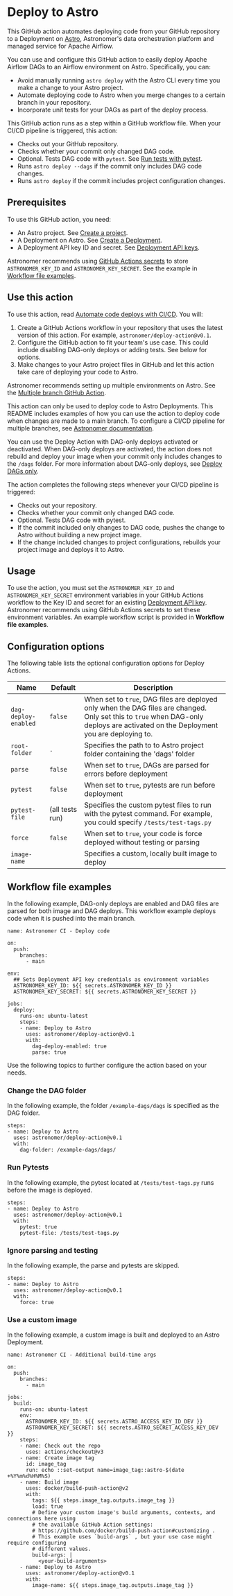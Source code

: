 # Deploy to Astro
This GitHub action automates deploying code from your GitHub repository to a Deployment on [Astro](https://www.astronomer.io/product/), Astronomer's data orchestration platform and managed service for Apache Airflow.

You can use and configure this GitHub action to easily deploy Apache Airflow DAGs to an Airflow environment on Astro. Specifically, you can:

- Avoid manually running `astro deploy` with the Astro CLI every time you make a change to your Astro project.
- Automate deploying code to Astro when you merge changes to a certain branch in your repository.
- Incorporate unit tests for your DAGs as part of the deploy process.

This GitHub action runs as a step within a GitHub workflow file. When your CI/CD pipeline is triggered, this action:

- Checks out your GitHub repository.
- Checks whether your commit only changed DAG code.
- Optional. Tests DAG code with `pytest`. See [Run tests with pytest](https://docs.astronomer.io/astro/test-and-troubleshoot-locally#run-tests-with-pytest).
- Runs `astro deploy --dags` if the commit only includes DAG code changes.
- Runs `astro deploy` if the commit includes project configuration changes.

## Prerequisites

To use this GitHub action, you need:

- An Astro project. See [Create a project](https://docs.astronomer.io/astro/create-project).
- A Deployment on Astro. See [Create a Deployment](https://docs.astronomer.io/astro/create-deployment).
- A Deployment API key ID and secret. See [Deployment API keys](https://docs.astronomer.io/astro/api-keys).

Astronomer recommends using [GitHub Actions secrets](https://docs.github.com/en/actions/security-guides/encrypted-secrets) to store `ASTRONOMER_KEY_ID` and `ASTRONOMER_KEY_SECRET`. See the example in [Workflow file examples](https://github.com/astronomer/deploy-action#workflow-file-examples). 

## Use this action

To use this action, read [Automate code deploys with CI/CD](https://docs.astronomer.io/astro/ci-cd?tab=multiple%20branch#github-actions-dag-based-deploy). You will:

1. Create a GitHub Actions workflow in your repository that uses the latest version of this action. For example, `astronomer/deploy-action@v0.1`.
2. Configure the GitHub action to fit your team's use case. This could include disabling DAG-only deploys or adding tests. See below for options.
3. Make changes to your Astro project files in GitHub and let this action take care of deploying your code to Astro.

Astronomer recommends setting up multiple environments on Astro. See the [Multiple branch GitHub Action](https://docs.astronomer.io/astro/ci-cd?tab=multibranch#github-actions-image-only-deploys).

This action can only be used to deploy code to Astro Deployments. This README includes examples of how you can use the action to deploy code when changes are made to a main branch. To configure a CI/CD pipeline for multiple branches, see [Astronomer documentation](https://docs.astronomer.io/astro/ci-cd?tab=multiple%20branch#github-actions-dag-based-deploy). 

You can use the Deploy Action with DAG-only deploys activated or deactivated. When DAG-only deploys are activated, the action does not rebuild and deploy your image when your commit only includes changes to the `/dags` folder. For more information about DAG-only deploys, see [Deploy DAGs only](https://docs.astronomer.io/astro/deploy-code#deploy-dags-only).

The action completes the following steps whenever your CI/CD pipeline is triggered:

- Checks out your repository.
- Checks whether your commit only changed DAG code.
- Optional. Tests DAG code with pytest.
- If the commit included only changes to DAG code, pushes the change to Astro without building a new project image.
- If the change included changes to project configurations, rebuilds your project image and deploys it to Astro.

## Usage

To use the action, you must set the `ASTRONOMER_KEY_ID` and `ASTRONOMER_KEY_SECRET` environment variables in your GitHub Actions workflow to the Key ID and secret for an existing [Deployment API key](https://docs.astronomer.io/astro/api-keys). Astronomer recommends using GitHub Actions secrets to set these environment variables. An example workflow script is provided in **Workflow file examples**. 

## Configuration options

The following table lists the optional configuration options for Deploy Actions.

| Name | Default | Description |
| ---|---|--- |
| `dag-deploy-enabled` | `false` | When set to `true`, DAG files are deployed only when the DAG files are changed. Only set this to `true` when DAG-only deploys are activated on the Deployment you are deploying to. |
| `root-folder` | `.` | Specifies the path to to Astro project folder containing the 'dags' folder | 
| `parse` | `false` | When set to `true`, DAGs are parsed for errors before deployment |
| `pytest` | `false` | When set to `true`, pytests are run before deployment |
| `pytest-file` | (all tests run) | Specifies the custom pytest files to run with the pytest command. For example, you could specify `/tests/test-tags.py`|
| `force` | `false` | When set to `true`, your code is force deployed without testing or parsing |
| `image-name` |  | Specifies a custom, locally built image to deploy |


## Workflow file examples


In the following example, DAG-only deploys are enabled and DAG files are parsed for both image and DAG deploys. This workflow example deploys code when it is pushed into the main branch.

```
name: Astronomer CI - Deploy code

on:
  push:
    branches:
      - main

env:
  ## Sets Deployment API key credentials as environment variables
  ASTRONOMER_KEY_ID: ${{ secrets.ASTRONOMER_KEY_ID }}
  ASTRONOMER_KEY_SECRET: ${{ secrets.ASTRONOMER_KEY_SECRET }}

jobs:
  deploy:
    runs-on: ubuntu-latest
    steps:
    - name: Deploy to Astro
      uses: astronomer/deploy-action@v0.1
      with:
        dag-deploy-enabled: true
        parse: true
```

Use the following topics to further configure the action based on your needs.

### Change the DAG folder

In the following example, the folder `/example-dags/dags` is specified as the DAG folder.

```
steps:
- name: Deploy to Astro
  uses: astronomer/deploy-action@v0.1
  with:
    dag-folder: /example-dags/dags/
```

### Run Pytests

In the following example, the pytest located at `/tests/test-tags.py` runs before the image is deployed. 

```
steps:
- name: Deploy to Astro
  uses: astronomer/deploy-action@v0.1
  with:
    pytest: true
    pytest-file: /tests/test-tags.py
```

### Ignore parsing and testing

In the following example, the parse and pytests are skipped.

```
steps:
- name: Deploy to Astro
  uses: astronomer/deploy-action@v0.1
  with:
    force: true
```

### Use a custom image

In the following example, a custom image is built and deployed to an Astro Deployment.

```
name: Astronomer CI - Additional build-time args

on:
  push:
    branches:
      - main

jobs:
  build:
    runs-on: ubuntu-latest
    env:
      ASTRONOMER_KEY_ID: ${{ secrets.ASTRO_ACCESS_KEY_ID_DEV }}
      ASTRONOMER_KEY_SECRET: ${{ secrets.ASTRO_SECRET_ACCESS_KEY_DEV }}
    steps:
    - name: Check out the repo
      uses: actions/checkout@v3
    - name: Create image tag
      id: image_tag
      run: echo ::set-output name=image_tag::astro-$(date +%Y%m%d%H%M%S)
    - name: Build image
      uses: docker/build-push-action@v2
      with:
        tags: ${{ steps.image_tag.outputs.image_tag }}
        load: true
        # Define your custom image's build arguments, contexts, and connections here using
        # the available GitHub Action settings:
        # https://github.com/docker/build-push-action#customizing .
        # This example uses `build-args` , but your use case might require configuring
        # different values.
        build-args: |
          <your-build-arguments>
    - name: Deploy to Astro
      uses: astronomer/deploy-action@v0.1
      with:
        image-name: ${{ steps.image_tag.outputs.image_tag }}
      
```

